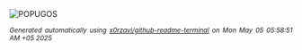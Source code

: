 <div align="justify">
<picture>
    <source media="(prefers-color-scheme: dark)" srcset="https://i.ibb.co/yFfM7zLK/output-gif.gif">
    <source media="(prefers-color-scheme: light)" srcset="https://i.ibb.co/yFfM7zLK/output-gif.gif">
    <img alt="POPUGOS" src="https://i.ibb.co/yFfM7zLK/output-gif.gif">
</picture>

<sub><i>Generated automatically using [x0rzavi/github-readme-terminal](https://github.com/x0rzavi/github-readme-terminal) on Mon May 05 05:58:51 AM +05 2025</i></sub>
</div>